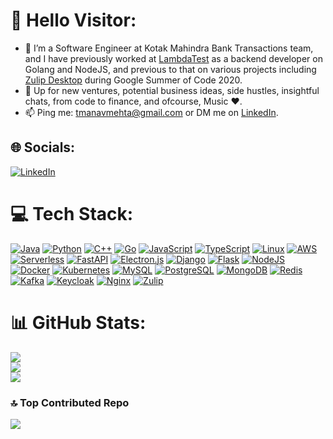 # 💫 Hello Visitor:
- 🔭 I’m a Software Engineer at Kotak Mahindra Bank Transactions team, and I have previously worked at [LambdaTest](https://github.com/LambdaTest) as a backend developer on Golang and NodeJS, and previous to that on various projects including [Zulip Desktop](https://github.com/zulip/zulip-desktop/) during Google Summer of Code 2020.<br>
- 💬 Up for new ventures, potential business ideas, side hustles, insightful chats, from code to finance, and ofcourse, Music ❤️.<br>
- 📫 Ping me: [tmanavmehta@gmail.com](mailto://tmanavmehta@gmail.com) or DM me on [LinkedIn](https://www.linkedin.com/in/mmanavmehta/).<br>


## 🌐 Socials:
[![LinkedIn](https://img.shields.io/badge/LinkedIn-%230077B5.svg?logo=linkedin&logoColor=white)](https://linkedin.com/in/mmanavmehta) 

# 💻 Tech Stack:

[![Java](https://img.shields.io/badge/java-8B4513?style=for-the-badge&logo=Java&logoColor=white)]([https://www.python.org/](https://www.java.com/en/))
[![Python](https://img.shields.io/badge/python-2070D0?style=for-the-badge&logo=python&logoColor=ffdd54)](https://www.python.org/)
[![C++](https://img.shields.io/badge/c++-000000?style=for-the-badge&logo=c%2B%2B&logoColor=white)](https://cplusplus.com/doc/tutorial/)
[![Go](https://img.shields.io/badge/go-%2300ADD8.svg?style=for-the-badge&logo=go&logoColor=white)](https://go.dev/)
[![JavaScript](https://img.shields.io/badge/javascript-%23323330.svg?style=for-the-badge&logo=javascript&logoColor=%23F7DF1E)](https://developer.mozilla.org/en-US/docs/Web/JavaScript)
[![TypeScript](https://img.shields.io/badge/typescript-%23007ACC.svg?style=for-the-badge&logo=typescript&logoColor=white)](https://www.typescriptlang.org/)
[![Linux](https://img.shields.io/badge/Linux-FCC624?style=for-the-badge&logo=linux&logoColor=black)](https://www.linux.org/)
[![AWS](https://img.shields.io/badge/AWS-%23FF9900.svg?style=for-the-badge&logo=amazon-aws&logoColor=white)](https://aws.amazon.com/)
[![Serverless](https://img.shields.io/badge/serverless-800080?style=for-the-badge&logo=awslambda&logoColor=white)](https://aws.amazon.com/pm/lambda/)
[![FastAPI](https://img.shields.io/badge/fastapi-4169E1?style=for-the-badge&logo=fastapi&logoColor=white)](https://fastapi.tiangolo.com/)
[![Electron.js](https://img.shields.io/badge/Electron-191970?style=for-the-badge&logo=Electron&logoColor=white)](https://www.electronjs.org/)
[![Django](https://img.shields.io/badge/django-%23092E20.svg?style=for-the-badge&logo=django&logoColor=white)](https://www.djangoproject.com/)
[![Flask](https://img.shields.io/badge/flask-FFD700?style=for-the-badge&logo=flask&logoColor=000000)](https://flask.palletsprojects.com/en/3.0.x/)
[![NodeJS](https://img.shields.io/badge/node.js-6DA55F?style=for-the-badge&logo=node.js&logoColor=white)](https://nodejs.org/en)
[![Docker](https://img.shields.io/badge/docker-%230db7ed.svg?style=for-the-badge&logo=docker&logoColor=white)](https://www.docker.com/)
[![Kubernetes](https://img.shields.io/badge/kubernetes-%23326ce5.svg?style=for-the-badge&logo=kubernetes&logoColor=white)](https://kubernetes.io/)
[![MySQL](https://img.shields.io/badge/mysql-%2300f.svg?style=for-the-badge&logo=mysql&logoColor=white)](https://www.mysql.com/)
[![PostgreSQL](https://img.shields.io/badge/PostgreSQL-%23316192.svg?style=for-the-badge&logo=postgresql&logoColor=white)](https://www.postgresql.org/)
[![MongoDB](https://img.shields.io/badge/MongoDB-%234ea94b.svg?style=for-the-badge&logo=mongodb&logoColor=white)](https://www.mongodb.com/)
[![Redis](https://img.shields.io/badge/redis-%23DD0031.svg?style=for-the-badge&logo=redis&logoColor=white)](https://redis.io/)
[![Kafka](https://img.shields.io/badge/kafka-8B4513?style=for-the-badge&logo=apachekafka&logoColor=white)](https://kafka.apache.org/)
[![Keycloak](https://img.shields.io/badge/keycloak_auth-FFD700?style=for-the-badge&logo=webauthn&logoColor=000000)](https://www.keycloak.org/)
[![Nginx](https://img.shields.io/badge/nginx-000000?style=for-the-badge&logo=nginx&logoColor=white)](https://www.nginx.com/)
[![Zulip](https://img.shields.io/badge/zulip-%236E4093?style=for-the-badge&logo=zulip&logoColor=white)](https://zulip.com/)


# 📊 GitHub Stats:
![](https://github-readme-stats.vercel.app/api?username=manavmehta&theme=gruvbox&hide_border=false&include_all_commits=true&count_private=true)<br/>
![](https://github-readme-streak-stats.herokuapp.com/?user=manavmehta&theme=gruvbox&hide_border=false)<br/>
![](https://github-readme-stats.vercel.app/api/top-langs/?username=manavmehta&theme=gruvbox&hide_border=false&include_all_commits=true&count_private=true&layout=compact)

### 🔝 Top Contributed Repo
![](https://github-contributor-stats.vercel.app/api?username=manavmehta&limit=5&theme=dark&combine_all_yearly_contributions=true)

<!-- Proudly created with GPRM ( https://gprm.itsvg.in ) -->
